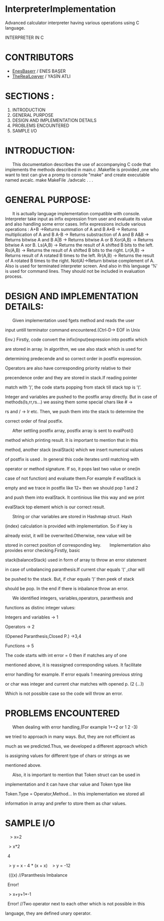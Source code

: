 # InterpreterImplementation
Advanced calculator interpreter having various operations using C language.

INTERPRETER IN C

# CONTRIBUTORS
- [EnesBaserr](https://github.com/EnesBaserr) / ENES BAŞER
- [TheRealLowyer](https://github.com/TheRealLowyer) / YASİN ATLI


# SECTIONS :
1) INTRODUCTION
2) GENERAL PURPOSE
3) DESIGN AND IMPLEMENTATION DETAILS 
4) PROBLEMS ENCOUNTERED 
5) SAMPLE I/O

# INTRODUCTION:
&nbsp;&nbsp;&nbsp;&nbsp;&nbsp;&nbsp;This documentation describes the use of accompanying C code
that implements the methods described in main.c .Makefile is provided
,one who want to test can give a promp to console "make" and create executable
named avcalc.
make MakeFile
./advcalc
.
.
.


# GENERAL PURPOSE: 
&nbsp;&nbsp;&nbsp;&nbsp;&nbsp;&nbsp;It is actually language implementation compatible with console.
Interpreter take input as infix expression from user and evaluate its
value and also handling some error cases. Infix expressions include
various operations :
A+B →Returns summation of A and B
A*B → Returns multiplication of A and B
A-B → Returns substraction of A and B
A&B → Returns bitwise A and B
A|B → Returns bitwise A or B
Xor(A,B) → Returns bitwise A xor B.
Ls(A,B) → Returns the result of A shifted B bits to the left.
Rs(A,B) → Returns the result of A shifted B bits to the right.
Lr(A,B) → Returns result of A rotated B times to the left.
Rr(A,B) → Returns the result of A rotated B times to the right.
Not(A)→Return bitwise complement of A.
Also <CTRL-D> is used for terminated interpreter screen. And also in
this language ‘%’ is used for command lines. They should not be
included in evaluation process.



# DESIGN AND IMPLEMENTATION DETAILS:
&nbsp;&nbsp;&nbsp;&nbsp;&nbsp;&nbsp;Given implementation used fgets method and reads the user

input untill terminator command encountered.(Ctrl-D→ EOF in Unix

Env.) Firstly, code convert the infix(input)expression into postfix which

are stored in array. In algorithm, we use also stack which is used for

determining predecende and so correct order in postfix expression.

Operators are also have corresponding priority relative to their

precendence order and they are stored in stack.If reading pointer

match with ‘)’, the code starts popping from stack till stack top is ‘(‘.

Integer and variables are pushed to the postfix array directly. But in
case of methods(ls,rr,rs…) we assing them some special chars like # ->

rs and / -> lr etc. Then, we push them into the stack to determine the

correct order of final postfix.

&nbsp;&nbsp;&nbsp;&nbsp;&nbsp;&nbsp;After settling postfix array, postfix array is sent to evalPost()

method which printing result. It is important to mention that in this

method, another stack (evalStack) which we insert numerical values

of postfix is used . In general this code iterates until matching with

operator or method signature. If so, it pops last two value or one(in

case of not function) and evaluate them.For example if evalStack is

empty and we trace in postfix like 12+ then we should pop 1 and 2

and push them into evalStack. It continious like this way and we print

evalStack top element which is our correct result.

&nbsp;&nbsp;&nbsp;&nbsp;&nbsp;&nbsp;String or char variables are stored in Hashmap struct. Hash

(index) calculation is provided with implementation. So if key is

already exist, it will be overwrited.Otherwise, new value will be

stored in correct position of corresponding key.
&nbsp;&nbsp;&nbsp;&nbsp;&nbsp;&nbsp;Implementation also provides error checking.Firstly, basic

stack(balanceStack) used in form of array to throw an error statement

in case of unbalancing paranthesis.If current char equals ‘(‘ ,char will

be pushed to the stack. But, if char equals ‘)’ then peek of stack

should be pop. In the end if there is inbalance throw an error.

&nbsp;&nbsp;&nbsp;&nbsp;&nbsp;&nbsp;We identified integers, variables,operators, paranthesis and

functions as distinc integer values:

Integers and variables → 1

Operators → 2

(Opened Paranthesis,Closed P.) ->3,4

Functions -> 5

The code starts with int error = 0 then if matches any of one

mentioned above, it is reassigned corresponding values. It facilitate

error handling for example. If error equals 1 meaning previous string

or char was integer and current char matches with opened p. (2 (…))

Which is not possible case so the code will throw an error.

# PROBLEMS ENCOUNTERED 
&nbsp;&nbsp;&nbsp;&nbsp;&nbsp;&nbsp;When dealing with error handling,(For example 1++2 or 1 2 -3)

we tried to approach in many ways. But, they are not efficient as

much as we predicted.Thus, we developed a different approach which

is assigning values for different type of chars or strings as we

mentioned above.


&nbsp;&nbsp;&nbsp;&nbsp;&nbsp;&nbsp;Also, it is important to mention that Token struct can be used in

implementation and it can have char value and Token type like

Token.Type = Operator,Method… In this implementation we stored all

information in array and prefer to store them as char values.



# SAMPLE I/O

&nbsp;&nbsp;&nbsp; > x=2

&nbsp;&nbsp;&nbsp;> x*2

&nbsp;&nbsp;4

&nbsp;&nbsp;&nbsp;> y = x - 4 * (x + x)
&nbsp;&nbsp;&nbsp;> y = -12

&nbsp;&nbsp;&nbsp;(((x) //Paranthesis Imbalance

&nbsp;&nbsp;Error!

&nbsp;&nbsp;&nbsp;> x+y+1*-1

&nbsp;&nbsp;Error! //Two operator next to each other which is not possible in this

language, they are defined unary operator.

&nbsp;&nbsp;&nbsp;<Ctrl-D>

